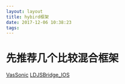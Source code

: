 ```yaml
---
layout: layout
title: hybird框架
date: 2017-12-06 10:38:23
tags:
---
```

<h1> 先推荐几个比较混合框架</h1>

<p><a href= "https://github.com/Tencent/VasSonic">VasSonic</a> 
<a  href="https://github.com/Lede-Inc/LDJSBridge_IOS">LDJSBridge_IOS</a></p>

